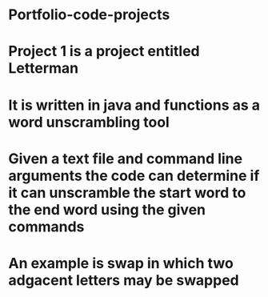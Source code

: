# Portfolio-code-projects
# Project 1 is a project entitled Letterman 
# It is written in java and functions as a word unscrambling tool 
# Given a text file and command line arguments the code can determine if it can unscramble the start word to the end word using the given commands 
# An example is swap in which two adgacent letters may be swapped 
